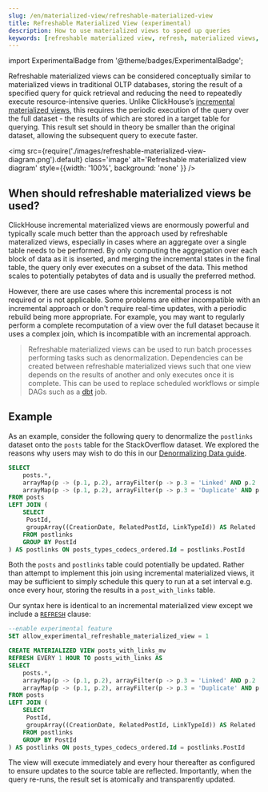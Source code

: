 ```yaml
---
slug: /en/materialized-view/refreshable-materialized-view
title: Refreshable Materialized View (experimental)
description: How to use materialized views to speed up queries
keywords: [refreshable materialized view, refresh, materialized views, speed up queries, query optimization]
---
```


import ExperimentalBadge from '@theme/badges/ExperimentalBadge';

<ExperimentalBadge />

Refreshable materialized views can be considered conceptually similar to materialized views in traditional OLTP databases, storing the result of a specified query for quick retrieval and reducing the need to repeatedly execute resource-intensive queries. Unlike ClickHouse’s [incremental materialized views](/en/materialized-view), this requires the periodic execution of the query over the full dataset - the results of which are stored in a target table for querying. This result set should in theory be smaller than the original dataset, allowing the subsequent query to execute faster.

<img src={require('./images/refreshable-materialized-view-diagram.png').default}
  class='image'
  alt='Refreshable materialized view diagram'
  style={{width: '100%', background: 'none' }} />

## When should refreshable materialized views be used?

ClickHouse incremental materialized views are enormously powerful and typically scale much better than the approach used by refreshable materalized views, especially in cases where an aggregate over a single table needs to be performed. By only computing the aggregation over each block of data as it is inserted, and merging the incremental states in the final table, the query only ever executes on a subset of the data. This method scales to potentially petabytes of data and is usually the preferred method.

However, there are use cases where this incremental process is not required or is not applicable. Some problems are either incompatible with an incremental approach or don't require real-time updates, with a periodic rebuild being more appropriate. For example, you may want to regularly perform a complete recomputation of a view over the full dataset because it uses a complex join, which is incompatible with an incremental approach.

>  Refreshable materialized views can be used to run batch processes performing tasks such as denormalization. Dependencies can be created between refreshable materialized views such that one view depends on the results of another and only executes once it is complete. This can be used to replace scheduled workflows or simple DAGs such as a [dbt](https://www.getdbt.com/) job.

## Example

As an example, consider the following query to denormalize the `postlinks` dataset onto the `posts` table for the StackOverflow dataset. We explored the reasons why users may wish to do this in our [Denormalizing Data guide](/en/data-modeling/denormalization).

```sql
SELECT
    posts.*,
    arrayMap(p -> (p.1, p.2), arrayFilter(p -> p.3 = 'Linked' AND p.2 != 0, Related)) AS LinkedPosts,
    arrayMap(p -> (p.1, p.2), arrayFilter(p -> p.3 = 'Duplicate' AND p.2 != 0, Related)) AS DuplicatePosts
FROM posts
LEFT JOIN (
    SELECT
   	 PostId,
   	 groupArray((CreationDate, RelatedPostId, LinkTypeId)) AS Related
    FROM postlinks
    GROUP BY PostId
) AS postlinks ON posts_types_codecs_ordered.Id = postlinks.PostId
```

Both the `posts` and `postlinks` table could potentially be updated. Rather than attempt to implement this join using incremental materialized views, it may be sufficient to simply schedule this query to run at a set interval e.g. once every hour, storing the results in a `post_with_links` table.

Our syntax here is identical to an incremental materialized view except we include a [`REFRESH`](/en/sql-reference/statements/create/view#refreshable-materialized-view) clause:

```sql
--enable experimental feature
SET allow_experimental_refreshable_materialized_view = 1

CREATE MATERIALIZED VIEW posts_with_links_mv
REFRESH EVERY 1 HOUR TO posts_with_links AS
SELECT
    posts.*,
    arrayMap(p -> (p.1, p.2), arrayFilter(p -> p.3 = 'Linked' AND p.2 != 0, Related)) AS LinkedPosts,
    arrayMap(p -> (p.1, p.2), arrayFilter(p -> p.3 = 'Duplicate' AND p.2 != 0, Related)) AS DuplicatePosts
FROM posts
LEFT JOIN (
    SELECT
   	 PostId,
   	 groupArray((CreationDate, RelatedPostId, LinkTypeId)) AS Related
    FROM postlinks
    GROUP BY PostId
) AS postlinks ON posts_types_codecs_ordered.Id = postlinks.PostId
```

The view will execute immediately and every hour thereafter as configured to ensure updates to the source table are reflected. Importantly, when the query re-runs, the result set is atomically and transparently updated.
